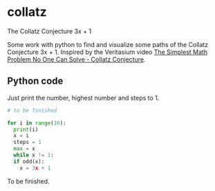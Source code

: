 # collatz
The Collatz Conjecture 3x + 1

Some work with python to find and visualize some paths of the Collatz Conjecture 3x + 1. Inspired by the Veritasium video [The Simplest Math Problem No One Can Solve - Collatz Conjecture](https://www.youtube.com/watch?v=094y1Z2wpJg).

## Python code

Just print the number, highest number and steps to 1.

``` py
# to be finished

for i in range(10):
  print(i)
  x = i
  steps = 1
  max = x
  while x != 1: 
  if odd(x):
    x = 3x + 1
```

To be finished.
